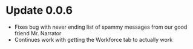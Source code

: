 # Update 0.0.6
* Fixes bug with never ending list of spammy messages from our good friend Mr. Narrator
* Continues work with getting the Workforce tab to actually work
